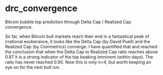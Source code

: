 # drc_convergence
Bitcoin bubble top prediction through Delta Cap / Realized Cap convergence.

So far, when Bitcoin bull markets reach their end in a fantastical peak of irrational exuberance, it looks like the Delta Cap (by David Puell) and the Realized Cap (by Coinmetrics) converge. I have quantified that and reached the conclusion that when the Delta Cap to Realized Cap ratio reaches above 0.87 it is a strong indicator of the top beaking imminent (within days). The ratio has never reached 0.90. Now this is only n=4, but worth keeping an eye on for the next bull run.
